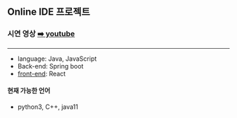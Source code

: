 ## Online IDE 프로젝트
### 시연 영상 [➡️ youtube](https://youtube.com/shorts/mnoaTCD4Tug?feature=share)
------
- language: Java, JavaScript<br>
- Back-end: Spring boot<br>
- [front-end](https://github.com/mardi2020/code_compiler): React<br>


#### 현재 가능한 언어
- python3, C++, java11
